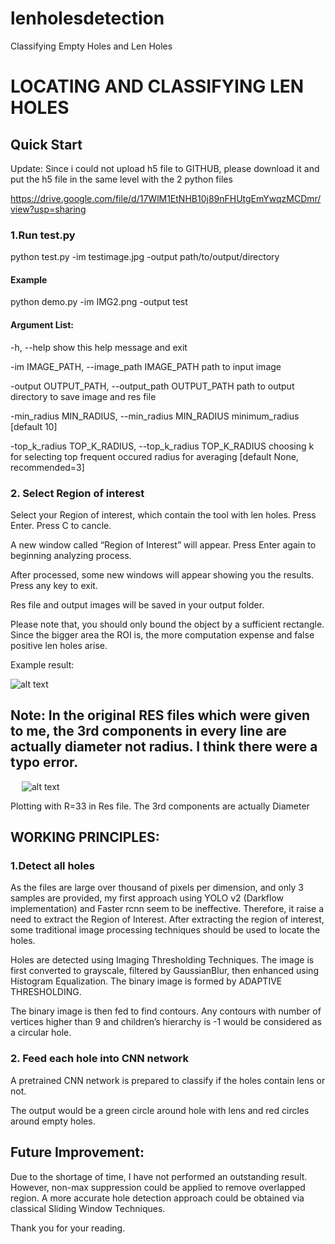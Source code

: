 # lenholesdetection

Classifying Empty Holes and Len Holes

# LOCATING AND CLASSIFYING LEN HOLES

## Quick Start

Update: Since i could not upload h5 file to GITHUB, please download it and put the h5 file in the same level with the 2 python files

https://drive.google.com/file/d/17WlM1EtNHB10j89nFHUtgEmYwqzMCDmr/view?usp=sharing

### 1.Run test.py

python test.py -im testimage.jpg -output path/to/output/directory

#### Example

python demo.py -im IMG2.png -output test

#### Argument List: 

 -h, --help            show this help message and exit
 
  -im IMAGE_PATH, --image_path IMAGE_PATH
                        path to input image
                        
  -output OUTPUT_PATH, --output_path OUTPUT_PATH
                        path to output directory to save image and res file
                        
  -min_radius MIN_RADIUS, --min_radius MIN_RADIUS
                        minimum_radius [default 10]
                        
  -top_k_radius TOP_K_RADIUS, --top_k_radius TOP_K_RADIUS
                        choosing k for selecting top frequent occured radius
                        for averaging [default None, recommended=3]
                        
### 2. Select Region of interest
 
Select your Region of interest, which contain the tool with len holes. Press Enter. Press C to cancle.

A new window called “Region of Interest” will appear. Press Enter again to beginning analyzing process.

After processed, some new windows will appear showing you the results. Press any key to exit.

Res file and output images will be saved in your output folder.

Please note that, you should only bound the object by a sufficient rectangle. Since the bigger area the ROI is, the more computation expense and false positive len holes arise. 
 
Example result:

![alt text](https://i.imgur.com/FeQawGt.png)


## Note: In the original RES files which were given to me, the 3rd components in every line are actually diameter not radius. I think there were a typo error.
  
![alt text](https://i.imgur.com/6YXHOC1.png)

 
Plotting with R=33 in Res file. The 3rd components are actually Diameter

## WORKING PRINCIPLES:
### 1.Detect all holes
As the files are large over thousand of pixels per dimension, and only 3 samples are provided, my first approach using YOLO v2 (Darkflow implementation) and Faster rcnn seem to be ineffective. Therefore, it raise a need to extract the Region of Interest. After extracting the region of interest, some traditional image processing techniques should be used to locate the holes. 

Holes are detected using Imaging Thresholding Techniques. The image is first converted to grayscale, filtered by GaussianBlur, then enhanced using Histogram Equalization. The binary image is formed by ADAPTIVE THRESHOLDING.

The binary image is then fed to find contours. Any contours with number of vertices higher than 9 and children’s hierarchy is -1 would be considered as a circular hole.

### 2. Feed each hole into CNN network
A pretrained CNN network is prepared to classify if the holes contain lens or not.

The output would be a green circle around hole with lens and red circles around empty holes.

## Future Improvement:
Due to the shortage of time, I have not performed an outstanding result. However, non-max suppression could be applied to remove overlapped region. A more accurate hole detection approach could be obtained via classical Sliding Window Techniques.


Thank you for your reading.

